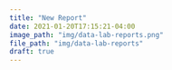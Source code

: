```yaml
---
title: "New Report"
date: 2021-01-20T17:15:21-04:00
image_path: "img/data-lab-reports.png"
file_path: "img/data-lab-reports"
draft: true
---
```


